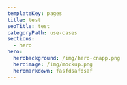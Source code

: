 ```yaml
---
templateKey: pages
title: test
seoTitle: test
categoryPath: use-cases
sections:
  - hero
hero:
  herobackground: /img/hero-cnapp.png
  heroimage: /img/mockup.png
  heromarkdown: f﻿asfdsafdsaf
---
```

